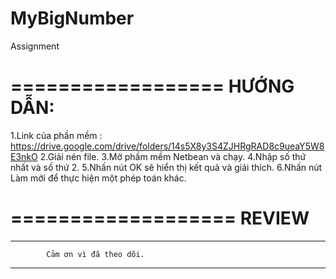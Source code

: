 # MyBigNumber
Assignment

==================
    HƯỚNG DẪN:
==================
1.Link của phần mềm : https://drive.google.com/drive/folders/14s5X8y3S4ZJHRgRAD8c9ueaY5W8E3nkO
2.Giải nén file.
3.Mở phầm mềm Netbean và chạy.
4.Nhập số thứ nhất và số thứ 2.
5.Nhấn nút OK sẽ hiển thị kết quả và giải thích.
6.Nhấn nút Làm mới để thực hiện một phép toán khác.


===================
      REVIEW
===================





**********************************************
            Cảm ơn vì đã theo dõi.
**********************************************
